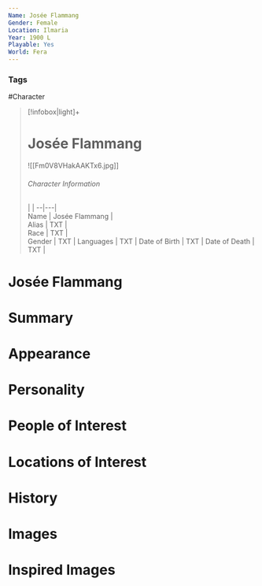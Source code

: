 ```yaml
---
Name: Josée Flammang
Gender: Female
Location: Ilmaria
Year: 1900 L
Playable: Yes
World: Fera
---
```


### Tags
#Character 

> [!infobox|light]+  
> # Josée Flammang  
> ![[Fm0V8VHakAAKTx6.jpg]]
> ###### Character Information
>  |   |
> --|---|  
> Name | Josée Flammang |  
> Alias | TXT |  
> Race | TXT |  
> Gender | TXT |
> Languages | TXT |
> Date of Birth | TXT |
> Date of Death | TXT |

# Josée Flammang

# Summary

# Appearance

# Personality

# People of Interest

# Locations of Interest

# History

# Images

# Inspired Images
